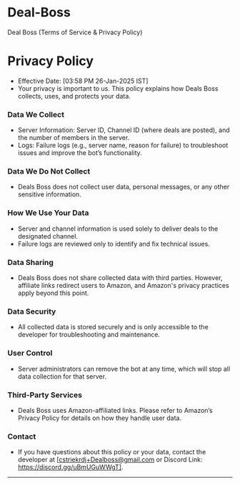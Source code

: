 # Deal-Boss
Deal Boss (Terms of Service & Privacy Policy)

# Privacy Policy
- Effective Date: [03:58 PM 26-Jan-2025 IST]
- Your privacy is important to us. This policy explains how Deals Boss collects, uses, and protects your data.

### Data We Collect

- Server Information: Server ID, Channel ID (where deals are posted), and the number of members in the server.
- Logs: Failure logs (e.g., server name, reason for failure) to troubleshoot issues and improve the bot’s functionality.
### Data We Do Not Collect

- Deals Boss does not collect user data, personal messages, or any other sensitive information.
### How We Use Your Data

- Server and channel information is used solely to deliver deals to the designated channel.
- Failure logs are reviewed only to identify and fix technical issues.
### Data Sharing

- Deals Boss does not share collected data with third parties. However, affiliate links redirect users to Amazon, and Amazon's privacy practices apply beyond this point.
### Data Security

- All collected data is stored securely and is only accessible to the developer for troubleshooting and maintenance.
### User Control

- Server administrators can remove the bot at any time, which will stop all data collection for that server.
### Third-Party Services

- Deals Boss uses Amazon-affiliated links. Please refer to Amazon’s Privacy Policy for details on how they handle user data.
### Contact

- If you have questions about this policy or your data, contact the developer at [cstriekrdj+Dealboss@gmail.com or Discord Link: https://discord.gg/uBmUGuWWgT].
---------------------------------------------------------------------------------------------------------------------------------------------------------------------------------------------------------------------
